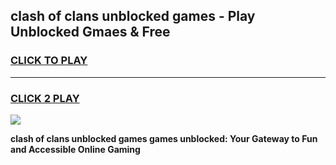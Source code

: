 
## clash of clans unblocked games - Play Unblocked Gmaes & Free
<h3>
<a href="https://news.freeplayer.one?title=clash_of_clans_unblocked_games&ref=16F">CLICK TO PLAY</a></h3>
<hr>

<h3>
<a href="https://news.freeplayer.one?title=clash_of_clans_unblocked_games&ref=16F">CLICK 2 PLAY</a>
  
</h3>

<a href="https://news.freeplayer.one?title=clash_of_clans_unblocked_games&ref=16F/"><img src="https://clearcache.store/games.png"></a>


**clash of clans unblocked games games unblocked: Your Gateway to Fun and Accessible Online Gaming**
